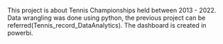 This project is about Tennis Championships held between 2013 - 2022. Data wrangling was done using python, the previous project can be referred(Tennis_record_DataAnalytics). The dashboard is created in powerbi.
